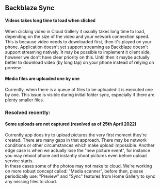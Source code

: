 ## Backblaze Sync

#### Videos takes long time to load when clicked
When clicking video in Cloud Gallery it usually takes long time to load, depending on the size of the video and your network connection speed. This is because video needs to downloaded first, then it's played on your phone. Application doesn't yet support streaming as Backblaze doesn't support streaming natively. It may be possible to implement it client side, however we don't have clear priority on this. Until then it maybe actually better to download video (by long tap) on your phone instead of relying on preview.

#### Media files are uploaded one by one
Currently, when there is a queue of files to be uploaded it is executed one by one. This issue is visible during initial folder sync, especially if there are plenty smaller files. 

### Resolved recently:

####  Some uploads are not captured (resolved as of 25th April 2022)<br>
Currently app does try to upload pictures the very first moment they're created. There are many gaps in that approach. There may be network conditions or other circumstances which make upload impossible. Another edge case is when we actually lose the "new picture event", for instance you may reboot phone and instantly shoot pictures even before upload service starts.
<br> In these cases some of the photos may not make to cloud. We're working on more robust concept called: "Media scanner", before then, please periodically use: "Preview" and "Sync" features from Home Gallery to sync any missing files to cloud.